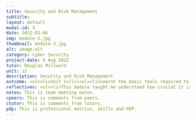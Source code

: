 ```yaml
---
title: Security and Risk Management
subtitle: 
layout: default
modal-id: 3
date: 2022-03-06
img: module-3.jpg
thumbnail: module-3.jpg
alt: image-alt
category: Cyber Security
project-date: 9 Aug 2022
tutor: Douglas Millward
unit: 12
description: Security and Risk Management
outcome: <ul><li>Unit 1</li><ul><li>Learnt the basic tools required to study and understand security risk management.</li><li>Learnt definitions of risk and introduces the concepts of qualitative and quantitative risk assessments.</li></ul></ul><ul><li>Unit 2</li><ul><li>Learnt the differences between qualitative assessment and quantitative assessment.</li><li>Learnt the importance of user participation in the risk management process.</li><li>Learnt the implications of the recommended mitigations.</li></ul></ul><ul><li>Unit 3</li><ul><li>Learnt a number of threat modelling techniques.</li><li>Learn which technique for the specific situations and should be combined in a hybrid model.</li></ul></ul><ul><li>Unit 4</li><ul><li>Learnt the key tools and resources used for threat modelling, how to select the most appropriate tool for various situations and evaluate the use of such tools.</li></ul></ul><ul><li>Unit 5</li><ul><li>Learnt common security standards and selection for a specific situation and how to allow for standards in typical threat models.</li></ul></ul><ul><li>Unit 6</li><ul><li>Learnt how standards (such as data and privacy (GDPR) or financial (PCI-DSS)) fit into Security and Risk Management strategies and plans.</li></ul></ul><ul><li>Unit 7</li><ul><li>Learnt to use quantitative risk modelling techniques to produce risk models, select the most appropriate technique based on the real-world problemand and evaluate the pros and cons of the approach selected.</li></ul></ul><ul><li>Unit 8</li><ul><li>Learnt the skills and techniques to build a QR model of a real-world situation.</li></ul></ul><ul><li>Unit 9 and Unit 10</li><ul><li>Learnt about business continuity (BC) and disaster recovery (DR) plans.</li><li>Determining factors in BC/DR plans – including Business Impact Assessments (BIA), Recovery Time Objectives (RTOs) and Recovery Point Objectives (RPOs).</li><li>Learnt about solutions that will meet a set of RPO and RTO requirements, the advantages and disadvantages of DRaaS, the challenges with vendor lock-in, resilience and (network) security.</li></ul></ul><ul><li>Unit 11 and Unit 12</li><ul><li>Learnt about a number of current and emerging trends in SRM, the pros and cons of each trend, Evaluate each trend in respect of its influence on future directions.</li></ul></ul><br><li><b>Collaborative Learning Discussion</li></b><ul><li><a href=/e-portfolio/Module_3_Collaborative_Learning_Discussion_1_Initial_Post.pdf target=_blank>Collaborative Learning Discussion 1 - Initial Post</a></li><li><a href=/e-portfolio/Module_3_Collaborative_Learning_Discussion_1_Peer_Response_1.pdf target=_blank>Collaborative Learning Discussion 1 - Peer Response 1</a></li><li><a href=/e-portfolio/Module_3_Collaborative_Learning_Discussion_1_Tutor_Response.pdf target=_blank>Collaborative Learning Discussion 1 - Tutor Response</a></li><li><a href=/e-portfolio/Module_3_Collaborative_Learning_Discussion_1_Summary_Post.pdf target=_blank>Collaborative Learning Discussion 1 - Summary Post</a></li><li><a href=/e-portfolio/Module_3_Collaborative_Learning_Discussion_2_Initial_Post.pdf target=_blank>Collaborative Learning Discussion 2 - Initial Post</a></li><li><a href=/e-portfolio/Module_3_Collaborative_Learning_Discussion_2_Peer_Response_1.pdf target=_blank>Collaborative Learning Discussion 2 - Peer Response 1</a></li><li><a href=/e-portfolio/Module_3_Collaborative_Learning_Discussion_2_Peer_Response_2.pdf target=_blank>Collaborative Learning Discussion 2 - Peer Response 2</a></li></ul><br><li><b>Seminar</b></li><ul><li><a href=/e-portfolio/The_Great_Debate–The_Future_of_SRM.pdf target=_blank>Presentation for Seminar - The Great Debate – The Future of SRM</a></li></ul><br><li><b>Project Team Meeting</b></li><ul><li><a href=/e-portfolio/Module_3_Meeting_notes_1.pdf target=_blank>Team Meeting Note 1</a></li><li><a href=/e-portfolio/Module_3_Meeting_notes_2.pdf target=_blank>Team Meeting Note 2</a></li><li><a href=/e-portfolio/Module_3_Meeting_notes_3.pdf target=_blank>Team Meeting Note 3</a></li><li><a href=/e-portfolio/Module_3_Meeting_notes_4.pdf target=_blank>Team Meeting Note 4</a></li></ul>
reflectives: <ul><li>This module taught me understand how crucial it is for businesses to take preventative action and put security measures in place. In addition, I was aware of the numerous security precautions and mitigating strategies that guard against unauthorized access to, disclosure of, change to, inspection of, documentation of, or destruction of information. My understanding of information security has improved as a result of the course material. Information security can only be achieved in the presence of confidentiality, availability, and data integrity.<br>The knowledge was fresh and something I was not previously aware of. I also gained an understanding of the relevance of a risk management plan and how to manage threats to IT infrastructure effectively. This furthered my understanding of the many risks I may detect and manage in the organization's IT infrastructure areas as well as how to create a risk management plan. I think it is crucial for every individual in an organization to understand the value of risk management, risk identification techniques, risk mitigation strategies, and business continuity and disaster recovery plans. My knowledge from the training has significantly increased since I can put it to use in my current employment to encourage productive work efforts.</li></ul>
notes: This is team meeting notes.
cpeers: This is comments from peers.
ctutor: This is comments from tutors.
pdp: This is professional matrixs, skills and PDP.
---
```

